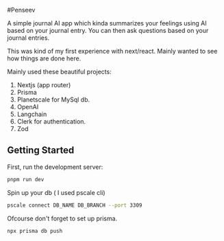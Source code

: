 #Penseev

A simple journal AI app which kinda summarizes your feelings using AI based on your journal entry. You can then ask questions based on your journal entries.

This was kind of my first experience with next/react. Mainly wanted to see how things are done here.

Mainly used these beautiful projects:

1. Nextjs (app router)
2. Prisma
3. Planetscale for MySql db.
4. OpenAI
5. Langchain
6. Clerk for authentication.
7. Zod

## Getting Started

First, run the development server:

```bash
pnpm run dev
```

Spin up your db ( I used pscale cli)

```bash
pscale connect DB_NAME DB_BRANCH --port 3309
```

Ofcourse don't forget to set up prisma.

```bash
npx prisma db push
```
